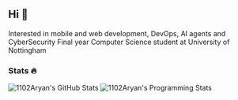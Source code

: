 ## Hi 👋
Interested in mobile and web development, DevOps, AI agents and CyberSecurity
Final year Computer Science student at University of Nottingham

### Stats 🔥
![1102Aryan's GitHub Stats](https://github-readme-stats.vercel.app/api?username=1102Aryan&show_icons=true&theme=tokyonight)
![1102Aryan's Programming Stats](https://raw.githubusercontent.com/1102Aryan/github-stats/master/generated/languages.svg#gh-dark-mode-only)

